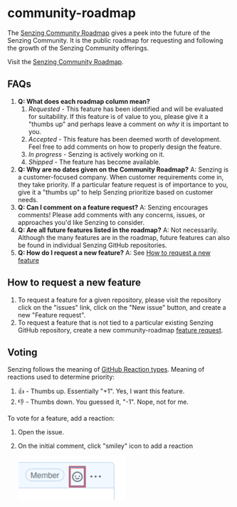 # community-roadmap

The [Senzing Community Roadmap](https://github.com/Senzing/community-roadmap/projects/1)
gives a peek into the future of the Senzing Community.
It is the public roadmap for requesting and following the growth of the Senzing Community offerings.

Visit the [Senzing Community Roadmap](https://github.com/Senzing/community-roadmap/projects/1).

## FAQs

1. **Q: What does each roadmap column mean?**
    1. *Requested* - This feature has been identified and will be evaluated for suitability.
    If this feature is of value to you, please give it a "thumbs up" and perhaps leave a comment on
    *why* it is important to you.
    1. *Accepted* - This feature has been deemed worth of development.
    Feel free to add comments on how to properly design the feature.
    1. *In progress* - Senzing is actively working on it.
    1. *Shipped* - The feature has become available.
1. **Q: Why are no dates given on the Community Roadmap?**
   A: Senzing is a customer-focused company.
   When customer requirements come in, they take priority.
   If a particular feature request is of importance to you, give it a "thumbs up"
   to help Senzing prioritize based on customer needs.
1. **Q: Can I comment on a feature request?**
   A: Senzing encourages comments!
   Please add comments with any concerns, issues, or approaches you'd like Senzing to consider.
1. **Q: Are all future features listed in the roadmap?**
   A: Not necessarily.
   Although the many features are in the roadmap,
   future features can also be found in individual Senzing GitHub repositories.
1. **Q: How do I request a new feature?**
   A: See [How to request a new feature](#how-to-request-a-new-feature)

## How to request a new feature

1. To request a feature for a given repository, please visit the repository
   click on the "issues" link, click on the "New issue" button, and create a new
   "Feature request".
1. To request a feature that is not tied to a particular existing Senzing GitHub repository,
   create a new community-roadmap
   [feature request](https://github.com/Senzing/community-roadmap/issues/new?template=feature_request.md).

## Voting

Senzing follows the meaning of
[GitHub Reaction types](https://developer.github.com/v3/reactions/#reaction-types).
Meaning of reactions used to determine priority:

1. :thumbsup: - Thumbs up. Essentially "+1".  Yes, I want this feature.
1. :thumbsdown: - Thumbs down. You guessed it, "-1".  Nope, not for me.

To vote for a feature, add a reaction:

1. Open the issue.
1. On the initial comment, click "smiley" icon to add a reaction

    ![Reaction](docs/images/reaction.png)
